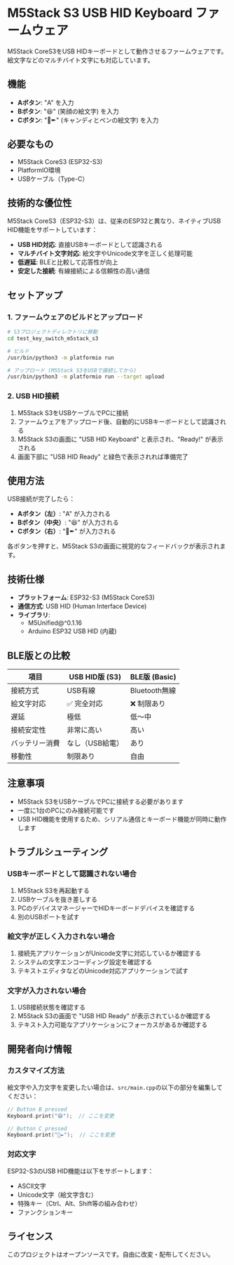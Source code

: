 # M5Stack S3 USB HID Keyboard ファームウェア

M5Stack CoreS3をUSB HIDキーボードとして動作させるファームウェアです。絵文字などのマルチバイト文字にも対応しています。

## 機能

- **Aボタン**: "A" を入力
- **Bボタン**: "😆" (笑顔の絵文字) を入力  
- **Cボタン**: "🍭✒" (キャンディとペンの絵文字) を入力

## 必要なもの

- M5Stack CoreS3 (ESP32-S3)
- PlatformIO環境
- USBケーブル（Type-C）

## 技術的な優位性

M5Stack CoreS3（ESP32-S3）は、従来のESP32と異なり、ネイティブUSB HID機能をサポートしています：

- **USB HID対応**: 直接USBキーボードとして認識される
- **マルチバイト文字対応**: 絵文字やUnicode文字を正しく処理可能
- **低遅延**: BLEと比較して応答性が向上
- **安定した接続**: 有線接続による信頼性の高い通信

## セットアップ

### 1. ファームウェアのビルドとアップロード

```bash
# S3プロジェクトディレクトリに移動
cd test_key_switch_m5stack_s3

# ビルド
/usr/bin/python3 -m platformio run

# アップロード (M5Stack S3をUSBで接続してから)
/usr/bin/python3 -m platformio run --target upload
```

### 2. USB HID接続

1. M5Stack S3をUSBケーブルでPCに接続
2. ファームウェアをアップロード後、自動的にUSBキーボードとして認識される
3. M5Stack S3の画面に "USB HID Keyboard" と表示され、"Ready!" が表示される
4. 画面下部に "USB HID Ready" と緑色で表示されれば準備完了

## 使用方法

USB接続が完了したら：

- **Aボタン（左）**: "A" が入力される
- **Bボタン（中央）**: "😆" が入力される  
- **Cボタン（右）**: "🍭✒" が入力される

各ボタンを押すと、M5Stack S3の画面に視覚的なフィードバックが表示されます。

## 技術仕様

- **プラットフォーム**: ESP32-S3 (M5Stack CoreS3)
- **通信方式**: USB HID (Human Interface Device)
- **ライブラリ**: 
  - M5Unified@^0.1.16
  - Arduino ESP32 USB HID (内蔵)

## BLE版との比較

| 項目 | USB HID版 (S3) | BLE版 (Basic) |
|------|----------------|---------------|
| 接続方式 | USB有線 | Bluetooth無線 |
| 絵文字対応 | ✅ 完全対応 | ❌ 制限あり |
| 遅延 | 極低 | 低〜中 |
| 接続安定性 | 非常に高い | 高い |
| バッテリー消費 | なし（USB給電） | あり |
| 移動性 | 制限あり | 自由 |

## 注意事項

- M5Stack S3をUSBケーブルでPCに接続する必要があります
- 一度に1台のPCにのみ接続可能です
- USB HID機能を使用するため、シリアル通信とキーボード機能が同時に動作します

## トラブルシューティング

### USBキーボードとして認識されない場合
1. M5Stack S3を再起動する
2. USBケーブルを抜き差しする
3. PCのデバイスマネージャーでHIDキーボードデバイスを確認する
4. 別のUSBポートを試す

### 絵文字が正しく入力されない場合
1. 接続先アプリケーションがUnicode文字に対応しているか確認する
2. システムの文字エンコーディング設定を確認する
3. テキストエディタなどのUnicode対応アプリケーションで試す

### 文字が入力されない場合
1. USB接続状態を確認する
2. M5Stack S3の画面で "USB HID Ready" が表示されているか確認する
3. テキスト入力可能なアプリケーションにフォーカスがあるか確認する

## 開発者向け情報

### カスタマイズ方法

絵文字や入力文字を変更したい場合は、`src/main.cpp`の以下の部分を編集してください：

```cpp
// Button B pressed
Keyboard.print("😆");  // ここを変更

// Button C pressed  
Keyboard.print("🍭✒");  // ここを変更
```

### 対応文字

ESP32-S3のUSB HID機能は以下をサポートします：
- ASCII文字
- Unicode文字（絵文字含む）
- 特殊キー（Ctrl、Alt、Shift等の組み合わせ）
- ファンクションキー

## ライセンス

このプロジェクトはオープンソースです。自由に改変・配布してください。
